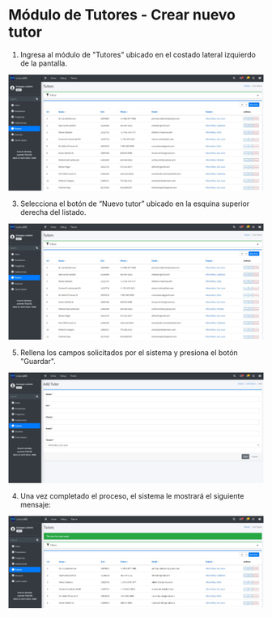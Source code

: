 # Módulo de Tutores - Crear nuevo tutor

1. Ingresa al módulo de "Tutores" ubicado en el costado lateral izquierdo de la pantalla.
   
![Tutor](/docs/resources/tutor_1.jpg)

3. Selecciona el botón de “Nuevo tutor” ubicado en la esquina superior derecha del listado.
   
![Tutor](/docs/resources/tutor_1.jpg)

5. Rellena los campos solicitados por el sistema y presiona el botón "Guardar". 

![Tutor](/docs/resources/tutor_2.jpg)

4. Una vez completado el proceso, el sistema le mostrará el siguiente mensaje:

![Tutor](/docs/resources/tutor_3.jpg)
